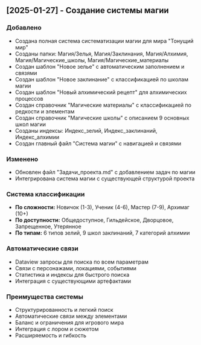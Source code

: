 ## [2025-01-27] - Создание системы магии

### Добавлено
- Создана полная система систематизации магии для мира "Тонущий мир"
- Созданы папки: Магия/Зелья, Магия/Заклинания, Магия/Алхимия, Магия/Магические_школы, Магия/Магические_материалы
- Создан шаблон "Новое зелье" с автоматическим заполнением и связями
- Создан шаблон "Новое заклинание" с классификацией по школам магии
- Создан шаблон "Новый алхимический рецепт" для алхимических процессов
- Создан справочник "Магические материалы" с классификацией по редкости и элементам
- Создан справочник "Магические школы" с описанием 9 основных школ магии
- Созданы индексы: Индекс_зелий, Индекс_заклинаний, Индекс_алхимии
- Создан главный файл "Система магии" с навигацией и связями

### Изменено
- Обновлен файл "Задачи_проекта.md" с добавлением задач по магии
- Интегрирована система магии с существующей структурой проекта

### Система классификации
- **По сложности:** Новичок (1-3), Ученик (4-6), Мастер (7-9), Архимаг (10+)
- **По доступности:** Общедоступное, Гильдейское, Дворцовое, Запрещенное, Утерянное
- **По типам:** 6 типов зелий, 9 школ заклинаний, 7 категорий алхимии

### Автоматические связи
- Dataview запросы для поиска по всем параметрам
- Связи с персонажами, локациями, событиями
- Статистика и индексы для быстрого поиска
- Интеграция с существующими артефактами

### Преимущества системы
- Структурированность и легкий поиск
- Автоматические связи между элементами
- Баланс и ограничения для игрового мира
- Интеграция с лором и сюжетом
- Расширяемость и гибкость 
